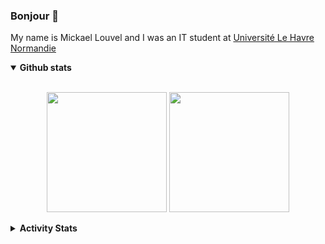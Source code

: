 ### Bonjour 👋

My name is Mickael Louvel and I was an IT student at [Université Le Havre Normandie](https://www.univ-lehavre.fr/)</br>

<details open>
  <summary><b>Github stats</b></summary>
  <br/>
  <p align="center">
    <img align=top src="https://github-stats-alpha.vercel.app/api?username=MikeLvl76&cc=fff&tc=000&ic=586069&bc=E4E2E2" height="192px"/>
    <img src="https://github-readme-stats.vercel.app/api/top-langs/?username=MikeLvl76&title_color=0366D6&text_color=000000&show_icons=true&icon_color=B5CDA3&layout=compact&count-private=true" height="192px"/>
  </p>
</details>

<details>
  <summary><b>Activity Stats</b></summary>
  <br/>
  <p align="center">
    <img align=top src="http://github-profile-summary-cards.vercel.app/api/cards/profile-details?username=MikeLvl76&theme=github" height="192px"/>
    <br>
    <img align=top src="http://github-profile-summary-cards.vercel.app/api/cards/repos-per-language?username=MikeLvl76&theme=github" height="192px"/>
    <img align=top src="http://github-profile-summary-cards.vercel.app/api/cards/most-commit-language?username=MikeLvl76&theme=github" height="192px"/>
  </p>
</details>
